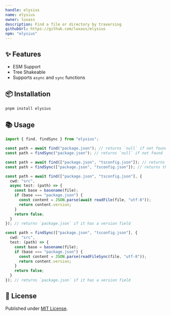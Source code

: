 ```yaml
---
handle: elysius
name: elysius
owner: luxass
description: Find a file or directory by traversing
githubUrl: https://github.com/luxass/elysius
npm: "elysius"
---
```


## ✨ Features

- ESM Support
- Tree Shakeable
- Supports `async` and `sync` functions

## 📦 Installation

```sh
pnpm install elysius
```

## 📚 Usage

```ts
import { find, findSync } from "elysius";

const path = await find("package.json"); // returns `null` if not found
const path = findSync("package.json"); // returns `null` if not found

const path = await find(["package.json", "tsconfig.json"]); // returns the first found file
const path = findSync(["package.json", "tsconfig.json"]); // returns the first found file

const path = await find(["package.json", "tsconfig.json"], {
  cwd: "src",
  async test: (path) => {
    const base = basename(file);
    if (base === "package.json") {
      const content = JSON.parse(await readFile(file, "utf-8"));
      return content.version;
    }
    return false;
  }
}); // returns `package.json` if it has a version field

const path = findSync(["package.json", "tsconfig.json"], {
  cwd: "src",
  test: (path) => {
    const base = basename(file);
    if (base === "package.json") {
      const content = JSON.parse(readFileSync(file, "utf-8"));
      return content.version;
    }
    return false;
  }
}); // returns `package.json` if it has a version field
```

## 📄 License

Published under [MIT License](https://github.com/luxass/elysius/blob/main/LICENSE).

